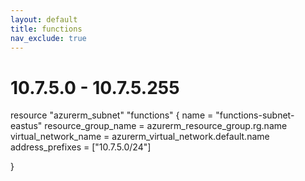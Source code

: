 ```yaml
---
layout: default
title: functions
nav_exclude: true
---
```

# 10.7.5.0 - 10.7.5.255
resource "azurerm_subnet" "functions" {
  name                 = "functions-subnet-eastus"
  resource_group_name  = azurerm_resource_group.rg.name
  virtual_network_name = azurerm_virtual_network.default.name
  address_prefixes     = ["10.7.5.0/24"]

}